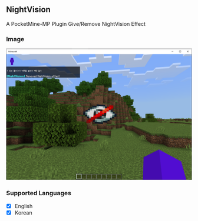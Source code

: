 ## NightVision
A PocketMine-MP Plugin Give/Remove NightVision Effect

### Image

<a id="Image">
    <img src="https://github.com/doraft/NightVision/blob/PM5/assets/image.png" width="1000"  alt="Image"/>
</a>

### Supported Languages

- [X] English
- [X] Korean
